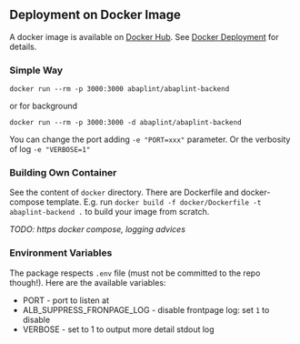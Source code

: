 ## Deployment on Docker Image

A docker image is available on [Docker Hub](https://hub.docker.com/r/abaplint/abaplint-backend). See [Docker Deployment](./docs/docker.md) for details.

### Simple Way

`docker run --rm -p 3000:3000 abaplint/abaplint-backend`

or for background

`docker run --rm -p 3000:3000 -d abaplint/abaplint-backend`

You can change the port adding `-e "PORT=xxx"` parameter. Or the verbosity of log `-e "VERBOSE=1"`

### Building Own Container

See the content of `docker` directory. There are Dockerfile and docker-compose template. E.g. run `docker build -f docker/Dockerfile -t abaplint-backend .` to build your image from scratch.

*TODO: https docker compose, logging advices*

### Environment Variables

The package respects `.env` file (must not be committed to the repo though!). Here are the available variables:

- PORT - port to listen at
- ALB_SUPPRESS_FRONPAGE_LOG - disable frontpage log: set `1` to disable
- VERBOSE - set to 1 to output more detail stdout log
